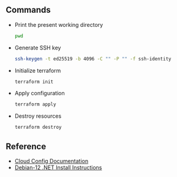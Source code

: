 ## Commands

- Print the present working directory

  ```sh
  pwd
  ````

- Generate SSH key

  ```sh
  ssh-keygen -t ed25519 -b 4096 -C "" -P "" -f ssh-identity
  ```

- Initialize terraform

  ```sh
  terraform init
  ```

- Apply configuration

  ```sh
  terraform apply
  ```

- Destroy resources

  ```sh
  terraform destroy
  ```

## Reference

- [Cloud Config Documentation](https://cloudinit.readthedocs.io/en/latest/reference/examples.html)
- [Debian-12 .NET Install Instructions](https://learn.microsoft.com/nb-no/dotnet/core/install/linux-debian?tabs=dotnet9#debian-12)
